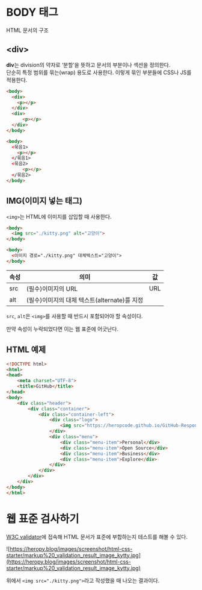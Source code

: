# BODY 태그
HTML 문서의 구조

## \<div>
**div**는 division의 약자로 ‘분할’을 뜻하고 문서의 부분이나 섹션을 정의한다.   
단순히 특정 범위를 묶는(wrap) 용도로 사용한다. 이렇게 묶인 부분들에 CSS나 JS를 적용한다.

```html
<body>
  <div>
    <p></p>
  </div>
  <div>
      <p></p>
  </div>
</body>

<body>
  <묶음1>
    <p></p>
  </묶음1>
  <묶음2>
      <p></p>
  </묶음2>
</body>
```

## IMG(이미지 넣는 태그)
`<img>`는 HTML에 이미지를 삽입할 때 사용한다.

```html
<body>
  <img src="./kitty.png" alt="고양이">
</body>

<body>
  <이미지 경로="./kitty.png" 대체텍스트="고양이">
</body>
```

| 속성 | 의미 |	값 |
|------|------|----|
| src | (필수)이미지의 URL | URL |
| alt |	(필수)이미지의 대체 텍스트(alternate)를 지정 |	

`src`, `alt`은 `<img>`를 사용할 때 반드시 포함되어야 할 속성이다.

만약 속성이 누락되었다면 이는 웹 표준에 어긋난다.

## HTML 예제

```html
<!DOCTYPE html>
<html>
<head>
    <meta charset="UTF-8">
    <title>GitHub</title>
</head>
<body>
    <div class="header">
        <div class="container">
            <div class="container-left">
                <div class="logo">
                    <img src="https://heropcode.github.io/GitHub-Responsive/img/logo.svg" alt="GitHub Logo">
                </div>
                <div class="menu">
                    <div class="menu-item">Personal</div>
                    <div class="menu-item">Open Source</div>
                    <div class="menu-item">Business</div>
                    <div class="menu-item">Explore</div>
                </div>
            </div>
        </div>
    </div>
</body>
</html>
```

# 웹 표준 검사하기

[W3C validator](https://validator.w3.org/#validate_by_upload)에 접속해  HTML 문서가 표준에 부합하는지 테스트를 해볼 수 있다.

![https://heropy.blog/images/screenshot/html-css-starter/markup%20_validation_result_image_kytty.jpg](https://heropy.blog/images/screenshot/html-css-starter/markup%20_validation_result_image_kytty.jpg)

위에서 `<img src="./kitty.png">`라고 작성했을 때 나오는 결과이다. 
